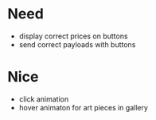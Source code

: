 # Need
- display correct prices on buttons
- send correct payloads with buttons

# Nice
- click animation
- hover animaton for art pieces in gallery
